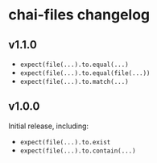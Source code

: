 
chai-files changelog
==============================================================================

## v1.1.0

- `expect(file(...).to.equal(...)`
- `expect(file(...).to.equal(file(...))`
- `expect(file(...).to.match(...)`


## v1.0.0

Initial release, including:

- `expect(file(...).to.exist`
- `expect(file(...).to.contain(...)`
